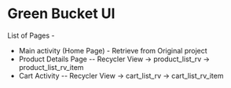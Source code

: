 # Green Bucket UI

List of Pages - 
 
- Main activity (Home Page) - Retrieve from Original project
- Product Details Page
      -- Recycler View -> product_list_rv -> product_list_rv_item
- Cart Activity
      -- Recycler View -> cart_list_rv -> cart_list_rv_item

